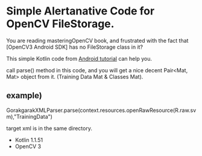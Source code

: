 # Simple Alertanative Code for OpenCV FileStorage.

You are reading masteringOpenCV book, and frustrated with the fact that [OpenCV3 Android SDK] has no FileStorage class in it?

This simple Kotlin code from [Android tutorial](https://developer.android.com/training/basics/network-ops/xml.html) can help you.

call parse() method in this code, and you will get a nice decent Pair<Mat, Mat> object from it. (Training Data Mat & Classes Mat).

## example)
GorakgarakXMLParser.parse(context.resources.openRawResource(R.raw.svm),"TrainingData")

target xml is in the same directory.

- Kotlin 1.1.51
- OpenCV 3